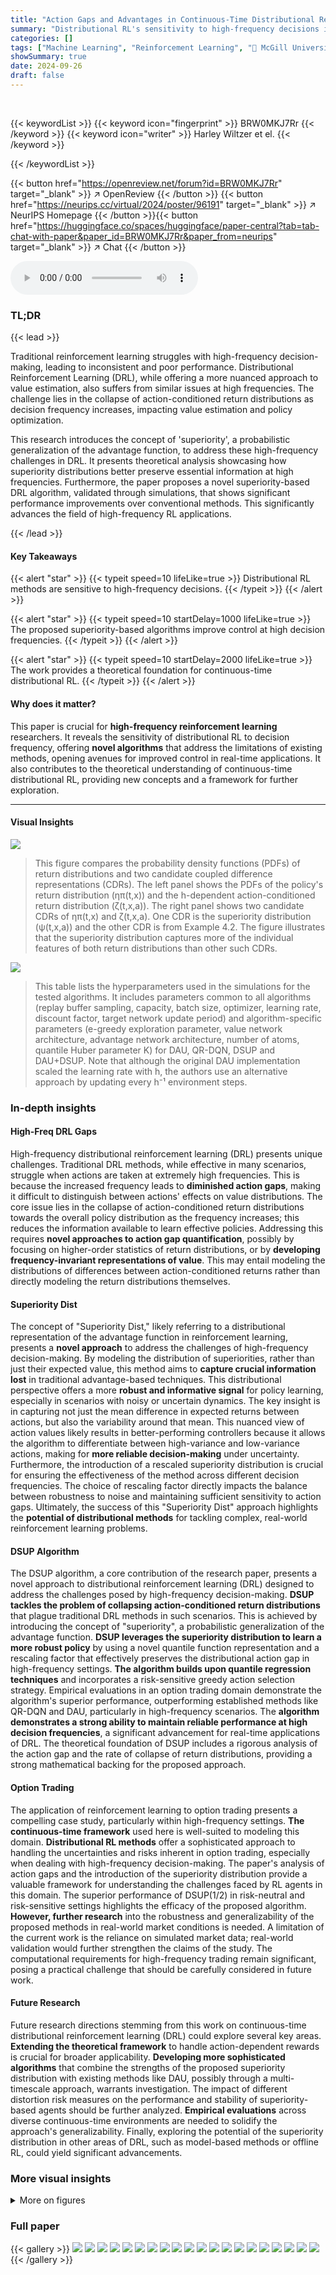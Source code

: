 ```yaml
---
title: "Action Gaps and Advantages in Continuous-Time Distributional Reinforcement Learning"
summary: "Distributional RL's sensitivity to high-frequency decisions is unveiled, with new algorithms solving existing performance issues in continuous-time RL."
categories: []
tags: ["Machine Learning", "Reinforcement Learning", "🏢 McGill University",]
showSummary: true
date: 2024-09-26
draft: false
---
```


<br>

{{< keywordList >}}
{{< keyword icon="fingerprint" >}} BRW0MKJ7Rr {{< /keyword >}}
{{< keyword icon="writer" >}} Harley Wiltzer et el. {{< /keyword >}}
 
{{< /keywordList >}}

{{< button href="https://openreview.net/forum?id=BRW0MKJ7Rr" target="_blank" >}}
↗ OpenReview
{{< /button >}}
{{< button href="https://neurips.cc/virtual/2024/poster/96191" target="_blank" >}}
↗ NeurIPS Homepage
{{< /button >}}{{< button href="https://huggingface.co/spaces/huggingface/paper-central?tab=tab-chat-with-paper&paper_id=BRW0MKJ7Rr&paper_from=neurips" target="_blank" >}}
↗ Chat
{{< /button >}}



<audio controls>
    <source src="https://ai-paper-reviewer.com/BRW0MKJ7Rr/podcast.wav" type="audio/wav">
    Your browser does not support the audio element.
</audio>


### TL;DR


{{< lead >}}

Traditional reinforcement learning struggles with high-frequency decision-making, leading to inconsistent and poor performance.  Distributional Reinforcement Learning (DRL), while offering a more nuanced approach to value estimation, also suffers from similar issues at high frequencies.  The challenge lies in the collapse of action-conditioned return distributions as decision frequency increases, impacting value estimation and policy optimization.



This research introduces the concept of 'superiority', a probabilistic generalization of the advantage function, to address these high-frequency challenges in DRL.  It presents theoretical analysis showcasing how superiority distributions better preserve essential information at high frequencies.  Furthermore, the paper proposes a novel superiority-based DRL algorithm, validated through simulations, that shows significant performance improvements over conventional methods. This significantly advances the field of high-frequency RL applications.

{{< /lead >}}


#### Key Takeaways

{{< alert "star" >}}
{{< typeit speed=10 lifeLike=true >}} Distributional RL methods are sensitive to high-frequency decisions. {{< /typeit >}}
{{< /alert >}}

{{< alert "star" >}}
{{< typeit speed=10 startDelay=1000 lifeLike=true >}} The proposed superiority-based algorithms improve control at high decision frequencies. {{< /typeit >}}
{{< /alert >}}

{{< alert "star" >}}
{{< typeit speed=10 startDelay=2000 lifeLike=true >}} The work provides a theoretical foundation for continuous-time distributional RL. {{< /typeit >}}
{{< /alert >}}

#### Why does it matter?
This paper is crucial for **high-frequency reinforcement learning** researchers. It reveals the sensitivity of distributional RL to decision frequency, offering **novel algorithms** that address the limitations of existing methods, opening avenues for improved control in real-time applications.  It also contributes to the theoretical understanding of continuous-time distributional RL, providing new concepts and a framework for further exploration.

------
#### Visual Insights



![](https://ai-paper-reviewer.com/BRW0MKJ7Rr/figures_5_1.jpg)

> This figure compares the probability density functions (PDFs) of return distributions and two candidate coupled difference representations (CDRs). The left panel shows the PDFs of the policy's return distribution (ηπ(t,x)) and the h-dependent action-conditioned return distribution (ζ(t,x,a)). The right panel shows two candidate CDRs of  ηπ(t,x) and ζ(t,x,a).  One CDR is the superiority distribution (ψ(t,x,a)) and the other CDR is from Example 4.2. The figure illustrates that the superiority distribution captures more of the individual features of both return distributions than other such CDRs.





![](https://ai-paper-reviewer.com/BRW0MKJ7Rr/tables_7_1.jpg)

> This table lists the hyperparameters used in the simulations for the tested algorithms.  It includes parameters common to all algorithms (replay buffer sampling, capacity, batch size, optimizer, learning rate, discount factor, target network update period) and algorithm-specific parameters (e-greedy exploration parameter, value network architecture, advantage network architecture, number of atoms, quantile Huber parameter K) for DAU, QR-DQN, DSUP and DAU+DSUP. Note that although the original DAU implementation scaled the learning rate with h, the authors use an alternative approach by updating every h⁻¹ environment steps.





### In-depth insights


#### High-Freq DRL Gaps
High-frequency distributional reinforcement learning (DRL) presents unique challenges.  Traditional DRL methods, while effective in many scenarios, struggle when actions are taken at extremely high frequencies. This is because the increased frequency leads to **diminished action gaps**, making it difficult to distinguish between actions' effects on value distributions. The core issue lies in the collapse of action-conditioned return distributions towards the overall policy distribution as the frequency increases; this reduces the information available to learn effective policies. Addressing this requires **novel approaches to action gap quantification**, possibly by focusing on higher-order statistics of return distributions, or by **developing frequency-invariant representations of value**. This may entail modeling the distributions of differences between action-conditioned returns rather than directly modeling the return distributions themselves.

#### Superiority Dist
The concept of "Superiority Dist,"  likely referring to a distributional representation of the advantage function in reinforcement learning, presents a **novel approach** to address the challenges of high-frequency decision-making.  By modeling the distribution of superiorities, rather than just their expected value, this method aims to **capture crucial information lost** in traditional advantage-based techniques. This distributional perspective offers a more **robust and informative signal** for policy learning, especially in scenarios with noisy or uncertain dynamics.  The key insight is in capturing not just the mean difference in expected returns between actions, but also the variability around that mean. This nuanced view of action values likely results in better-performing controllers because it allows the algorithm to differentiate between high-variance and low-variance actions, making for **more reliable decision-making** under uncertainty.  Furthermore, the introduction of a rescaled superiority distribution is crucial for ensuring the effectiveness of the method across different decision frequencies. The choice of rescaling factor directly impacts the balance between robustness to noise and maintaining sufficient sensitivity to action gaps.  Ultimately, the success of this "Superiority Dist" approach highlights the **potential of distributional methods** for tackling complex, real-world reinforcement learning problems.

#### DSUP Algorithm
The DSUP algorithm, a core contribution of the research paper, presents a novel approach to distributional reinforcement learning (DRL) designed to address the challenges posed by high-frequency decision-making.  **DSUP tackles the problem of collapsing action-conditioned return distributions** that plague traditional DRL methods in such scenarios. This is achieved by introducing the concept of "superiority", a probabilistic generalization of the advantage function.  **DSUP leverages the superiority distribution to learn a more robust policy** by using a novel quantile function representation and a rescaling factor that effectively preserves the distributional action gap in high-frequency settings.  **The algorithm builds upon quantile regression techniques** and incorporates a risk-sensitive greedy action selection strategy.  Empirical evaluations in an option trading domain demonstrate the algorithm's superior performance, outperforming established methods like QR-DQN and DAU, particularly in high-frequency scenarios. The **algorithm demonstrates a strong ability to maintain reliable performance at high decision frequencies**, a significant advancement for real-time applications of DRL.  The theoretical foundation of DSUP includes a rigorous analysis of the action gap and the rate of collapse of return distributions, providing a strong mathematical backing for the proposed approach.

#### Option Trading
The application of reinforcement learning to option trading presents a compelling case study, particularly within high-frequency settings. **The continuous-time framework** used here is well-suited to modeling this domain. **Distributional RL methods** offer a sophisticated approach to handling the uncertainties and risks inherent in option trading, especially when dealing with high-frequency decision-making. The paper's analysis of action gaps and the introduction of the superiority distribution provide a valuable framework for understanding the challenges faced by RL agents in this domain. The superior performance of DSUP(1/2) in risk-neutral and risk-sensitive settings highlights the efficacy of the proposed algorithm.  **However, further research** into the robustness and generalizability of the proposed methods in real-world market conditions is needed. A limitation of the current work is the reliance on simulated market data; real-world validation would further strengthen the claims of the study. The computational requirements for high-frequency trading remain significant, posing a practical challenge that should be carefully considered in future work.

#### Future Research
Future research directions stemming from this work on continuous-time distributional reinforcement learning (DRL) could explore several key areas.  **Extending the theoretical framework** to handle action-dependent rewards is crucial for broader applicability.  **Developing more sophisticated algorithms** that combine the strengths of the proposed superiority distribution with existing methods like DAU, possibly through a multi-timescale approach, warrants investigation. The impact of different distortion risk measures on the performance and stability of superiority-based agents should be further analyzed. **Empirical evaluations** across diverse continuous-time environments are needed to solidify the approach's generalizability. Finally, exploring the potential of the superiority distribution in other areas of DRL, such as model-based methods or offline RL, could yield significant advancements.


### More visual insights

<details>
<summary>More on figures
</summary>


![](https://ai-paper-reviewer.com/BRW0MKJ7Rr/figures_7_1.jpg)

> This figure shows Monte-Carlo estimates of four different rescaled superiority distributions (ψ;q) with q = 0, 1, 1/2 and the advantage-shifted 1/2-rescaled superiority distribution (υπ;1/2) as a function of the decision frequency (ω = 1/h).  The plots illustrate how the distributions change as the decision frequency increases (h decreases).  The x-axis represents the value of the distributions, and the y-axis is the probability density. This figure supports Theorems 3.6/4.5 and 3.7/4.6 from the paper by demonstrating the collapse of the superiority distribution when no rescaling is applied, and its behavior under different rescaling approaches (q=1, q=1/2) at high frequencies. The advantage-shifted version (υπ;1/2) is also presented to show its effectiveness in high frequency setting.


![](https://ai-paper-reviewer.com/BRW0MKJ7Rr/figures_8_1.jpg)

> This box plot shows the discounted returns of different algorithms (QR-DQN, DAU, DSUP(1), DAU+DSUP(1/2), and DSUP(1/2)) across various decision frequencies (1Hz, 5Hz, 10Hz, 15Hz, 20Hz, 25Hz, 30Hz, and 35Hz). The y-axis represents the discounted returns, and the x-axis represents the decision frequency. Each box plot represents the distribution of discounted returns for a specific algorithm and frequency. The figure illustrates the performance of different value-based RL algorithms in a high-frequency option-trading environment under the risk-neutral setting.


![](https://ai-paper-reviewer.com/BRW0MKJ7Rr/figures_9_1.jpg)

> This figure compares the cumulative distribution functions (CDFs) of the 1/2-rescaled superiority distribution (ψ;1/2) learned by the DSUP(1/2) algorithm and the QR-DQN algorithm.  The comparison is made for actions 0 and 1 at the initial state of the environment when the decision frequency is 35 Hz. The plot shows that DSUP(1/2) better distinguishes between the two actions, while QR-DQN struggles to discriminate between them.


![](https://ai-paper-reviewer.com/BRW0MKJ7Rr/figures_9_2.jpg)

> This figure shows the performance comparison of QR-DQN and DSUP(1/2) algorithms in a risk-sensitive setting for high-frequency option trading. The x-axis represents different values of α (a parameter in the α-CVaR risk measure), while the y-axis shows the α-CVaR of the returns obtained by each algorithm.  Error bars represent variability in performance across multiple simulation runs. The results indicate that DSUP(1/2) outperforms QR-DQN consistently across various values of α, suggesting its superiority in risk-sensitive high-frequency trading scenarios.


![](https://ai-paper-reviewer.com/BRW0MKJ7Rr/figures_25_1.jpg)

> The figure shows Monte-Carlo estimates of four different rescaled superiority distributions (ψ;q) with q = 0, 1, 1/2, and the advantage-shifted 1/2-rescaled superiority distribution (υπ;1/2) as a function of the decision frequency (w = 1/h).  It illustrates the impact of different rescaling factors on the distributions as the decision frequency increases. The figure is crucial in demonstrating how the choice of the rescaling factor affects the behavior of the superiority distribution and its suitability for action ranking in high-frequency decision-making scenarios.


</details>






### Full paper

{{< gallery >}}
<img src="https://ai-paper-reviewer.com/BRW0MKJ7Rr/1.png" class="grid-w50 md:grid-w33 xl:grid-w25" />
<img src="https://ai-paper-reviewer.com/BRW0MKJ7Rr/2.png" class="grid-w50 md:grid-w33 xl:grid-w25" />
<img src="https://ai-paper-reviewer.com/BRW0MKJ7Rr/3.png" class="grid-w50 md:grid-w33 xl:grid-w25" />
<img src="https://ai-paper-reviewer.com/BRW0MKJ7Rr/4.png" class="grid-w50 md:grid-w33 xl:grid-w25" />
<img src="https://ai-paper-reviewer.com/BRW0MKJ7Rr/5.png" class="grid-w50 md:grid-w33 xl:grid-w25" />
<img src="https://ai-paper-reviewer.com/BRW0MKJ7Rr/6.png" class="grid-w50 md:grid-w33 xl:grid-w25" />
<img src="https://ai-paper-reviewer.com/BRW0MKJ7Rr/7.png" class="grid-w50 md:grid-w33 xl:grid-w25" />
<img src="https://ai-paper-reviewer.com/BRW0MKJ7Rr/8.png" class="grid-w50 md:grid-w33 xl:grid-w25" />
<img src="https://ai-paper-reviewer.com/BRW0MKJ7Rr/9.png" class="grid-w50 md:grid-w33 xl:grid-w25" />
<img src="https://ai-paper-reviewer.com/BRW0MKJ7Rr/10.png" class="grid-w50 md:grid-w33 xl:grid-w25" />
<img src="https://ai-paper-reviewer.com/BRW0MKJ7Rr/11.png" class="grid-w50 md:grid-w33 xl:grid-w25" />
<img src="https://ai-paper-reviewer.com/BRW0MKJ7Rr/12.png" class="grid-w50 md:grid-w33 xl:grid-w25" />
<img src="https://ai-paper-reviewer.com/BRW0MKJ7Rr/13.png" class="grid-w50 md:grid-w33 xl:grid-w25" />
<img src="https://ai-paper-reviewer.com/BRW0MKJ7Rr/14.png" class="grid-w50 md:grid-w33 xl:grid-w25" />
<img src="https://ai-paper-reviewer.com/BRW0MKJ7Rr/15.png" class="grid-w50 md:grid-w33 xl:grid-w25" />
<img src="https://ai-paper-reviewer.com/BRW0MKJ7Rr/16.png" class="grid-w50 md:grid-w33 xl:grid-w25" />
<img src="https://ai-paper-reviewer.com/BRW0MKJ7Rr/17.png" class="grid-w50 md:grid-w33 xl:grid-w25" />
<img src="https://ai-paper-reviewer.com/BRW0MKJ7Rr/18.png" class="grid-w50 md:grid-w33 xl:grid-w25" />
<img src="https://ai-paper-reviewer.com/BRW0MKJ7Rr/19.png" class="grid-w50 md:grid-w33 xl:grid-w25" />
<img src="https://ai-paper-reviewer.com/BRW0MKJ7Rr/20.png" class="grid-w50 md:grid-w33 xl:grid-w25" />
{{< /gallery >}}